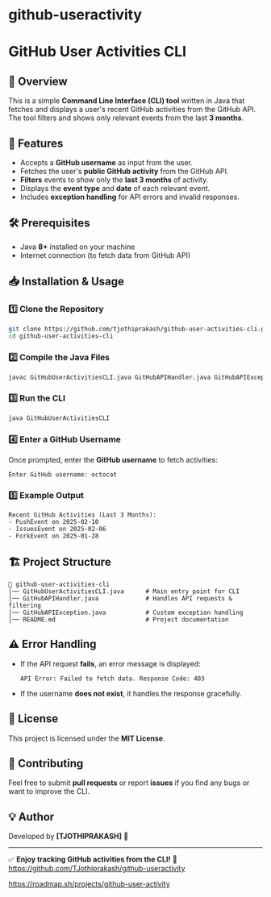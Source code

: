 ﻿# github-useractivity
# GitHub User Activities CLI

## 📌 Overview
This is a simple **Command Line Interface (CLI) tool** written in Java that fetches and displays a user's recent GitHub activities from the GitHub API. The tool filters and shows only relevant events from the last **3 months**.

## 🚀 Features
- Accepts a **GitHub username** as input from the user.
- Fetches the user's **public GitHub activity** from the GitHub API.
- **Filters** events to show only the **last 3 months** of activity.
- Displays the **event type** and **date** of each relevant event.
- Includes **exception handling** for API errors and invalid responses.

## 🛠️ Prerequisites
- Java **8+** installed on your machine
- Internet connection (to fetch data from GitHub API)

## 📥 Installation & Usage

### 1️⃣ Clone the Repository
```sh
git clone https://github.com/tjothiprakash/github-user-activities-cli.git
cd github-user-activities-cli
```

### 2️⃣ Compile the Java Files
```sh
javac GitHubUserActivitiesCLI.java GitHubAPIHandler.java GitHubAPIException.java
```

### 3️⃣ Run the CLI
```sh
java GitHubUserActivitiesCLI
```

### 4️⃣ Enter a GitHub Username
Once prompted, enter the **GitHub username** to fetch activities:
```
Enter GitHub username: octocat
```

### 5️⃣ Example Output
```
Recent GitHub Activities (Last 3 Months):
- PushEvent on 2025-02-10
- IssuesEvent on 2025-02-06
- ForkEvent on 2025-01-28
```

## 🏗️ Project Structure
```
📂 github-user-activities-cli
│── GitHubUserActivitiesCLI.java      # Main entry point for CLI
│── GitHubAPIHandler.java             # Handles API requests & filtering
│── GitHubAPIException.java           # Custom exception handling
│── README.md                         # Project documentation
```

## ⚠️ Error Handling
- If the API request **fails**, an error message is displayed:
  ```
  API Error: Failed to fetch data. Response Code: 403
  ```
- If the username **does not exist**, it handles the response gracefully.

## 📜 License
This project is licensed under the **MIT License**.

## 🤝 Contributing
Feel free to submit **pull requests** or report **issues** if you find any bugs or want to improve the CLI.

## 💡 Author
Developed by **[TJOTHIPRAKASH]** 🚀

---
✅ **Enjoy tracking GitHub activities from the CLI!** 🎯
https://github.com/TJothiprakash/github-useractivity

https://roadmap.sh/projects/github-user-activity
